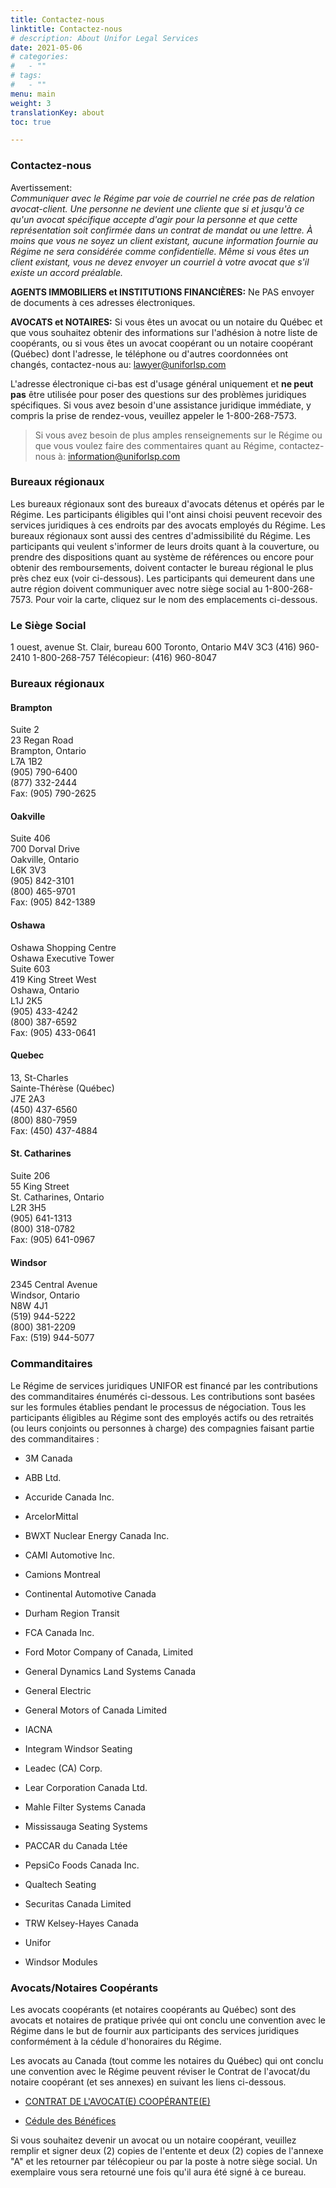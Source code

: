 ```yaml
---
title: Contactez-nous
linktitle: Contactez-nous
# description: About Unifor Legal Services 
date: 2021-05-06
# categories:
#   - ""
# tags:
#   - ""
menu: main
weight: 3
translationKey: about
toc: true

---
```


### Contactez-nous

Avertissement:  
*Communiquer avec le Régime par voie de courriel ne crée pas de relation avocat-client. Une personne ne devient une cliente que si et jusqu'à ce qu'un avocat spécifique accepte d'agir pour la personne et que cette représentation soit confirmée dans un contrat de mandat ou une lettre. À moins que vous ne soyez un client existant, aucune information fournie au Régime ne sera considérée comme confidentielle. Même si vous êtes un client existant, vous ne devez envoyer un courriel à votre avocat que s'il existe un accord préalable.*

**AGENTS IMMOBILIERS et INSTITUTIONS FINANCIÈRES:**
Ne PAS envoyer de documents à ces adresses électroniques.

**AVOCATS et NOTAIRES:**
Si vous êtes un avocat ou un notaire du Québec et que vous souhaitez obtenir des informations sur l'adhésion à notre liste de coopérants, ou si vous êtes un avocat coopérant ou un notaire coopérant (Québec) dont l'adresse, le téléphone ou d'autres coordonnées ont changés, contactez-nous au: [lawyer@uniforlsp.com](mailto:lawyer@uniforlsp.com)  

L'adresse électronique ci-bas est d'usage général uniquement et **ne peut pas** être utilisée pour poser des questions sur des problèmes juridiques spécifiques. Si vous avez besoin d'une assistance juridique immédiate, y compris la prise de rendez-vous, veuillez appeler le 1-800-268-7573.

> Si vous avez besoin de plus amples renseignements sur le Régime ou que vous voulez faire des commentaires quant au Régime, contactez-nous à: [information@uniforlsp.com](mailto:information@uniforlsp.com)  
 

### Bureaux régionaux

Les bureaux régionaux sont des bureaux d'avocats détenus et opérés par le Régime. Les participants éligibles qui l'ont ainsi choisi peuvent recevoir des services juridiques à ces endroits par des avocats employés du Régime. Les bureaux régionaux sont aussi des centres d'admissibilité du Régime. Les participants qui veulent s'informer de leurs droits quant à la couverture, ou prendre des dispositions quant au système de références ou encore pour obtenir des remboursements, doivent contacter le bureau régional le plus près chez eux (voir ci-dessous). Les participants qui demeurent dans une autre région doivent communiquer avec notre siège social au 1-800-268-7573. Pour voir la carte, cliquez sur le nom des emplacements ci-dessous.

### Le Siège Social  
1 ouest, avenue St. Clair, bureau 600
Toronto, Ontario M4V 3C3
(416) 960-2410
1-800-268-757
Télécopieur: (416) 960-8047

### Bureaux régionaux

#### Brampton 
Suite 2  
23 Regan Road  
Brampton, Ontario  
L7A 1B2  
(905) 790-6400  
(877) 332-2444  
Fax: (905) 790-2625  

#### Oakville   
Suite 406  
700 Dorval Drive  
Oakville, Ontario  
L6K 3V3  
(905) 842-3101  
(800) 465-9701  
Fax: (905) 842-1389  

#### Oshawa 
Oshawa Shopping Centre  
Oshawa Executive Tower  
Suite 603  
419 King Street West  
Oshawa, Ontario  
L1J 2K5  
(905) 433-4242  
(800) 387-6592  
Fax: (905) 433-0641  

#### Quebec   
13, St-Charles  
Sainte-Thérèse (Québec)  
J7E 2A3  
(450) 437-6560  
(800) 880-7959  
Fax: (450) 437-4884  

#### St. Catharines 
Suite 206  
55 King Street  
St. Catharines, Ontario  
L2R 3H5  
(905) 641-1313  
(800) 318-0782  
Fax: (905) 641-0967  

#### Windsor 
2345 Central Avenue  
Windsor, Ontario  
N8W 4J1  
(519) 944-5222  
(800) 381-2209  
Fax: (519) 944-5077  

### Commanditaires

Le Régime de services juridiques UNIFOR est financé par les contributions des commanditaires énumérés ci-dessous. Les contributions sont basées sur les formules établies pendant le processus de négociation. Tous les participants éligibles au Régime sont des employés actifs ou des retraités (ou leurs conjoints ou personnes à charge) des compagnies faisant partie des commanditaires :  

- 3M Canada  

- ABB Ltd.  

- Accuride Canada Inc.  

- ArcelorMittal  

- BWXT Nuclear Energy Canada Inc.  

- CAMI Automotive Inc.  

- Camions Montreal  

- Continental Automotive Canada  

- Durham Region Transit  

- FCA Canada Inc.  

- Ford Motor Company of Canada, Limited  

- General Dynamics Land Systems Canada  

- General Electric  

- General Motors of Canada Limited  

- IACNA  

- Integram Windsor Seating  

- Leadec (CA) Corp.  

- Lear Corporation Canada Ltd.  

- Mahle Filter Systems Canada  

- Mississauga Seating Systems  

- PACCAR du Canada Ltée  

- PepsiCo Foods Canada Inc.  

- Qualtech Seating  

- Securitas Canada Limited  

- TRW Kelsey-Hayes Canada  

- Unifor  

- Windsor Modules   

### Avocats/Notaires Coopérants

Les avocats coopérants (et notaires coopérants au Québec) sont des avocats et notaires de pratique privée qui ont conclu une convention avec le Régime dans le but de fournir aux participants des services juridiques conformément à la cédule d'honoraires du Régime.

Les avocats au Canada (tout comme les notaires du Québec) qui ont conclu une convention avec le Régime peuvent réviser le Contrat de l'avocat/du notaire coopérant (et ses annexes) en suivant les liens ci-dessous.  

- [CONTRAT DE L'AVOCAT(E) COOPÉRANTE(E)](/pdf/Co-operating_Lawyer_Agreement-en.pdf)

- [Cédule des Bénéfices](/pdf/Benefit_schedule-en.pdf)

Si vous souhaitez devenir un avocat ou un notaire coopérant, veuillez remplir et signer deux (2) copies de l'entente et deux (2) copies de l'annexe "A" et les retourner par télécopieur ou par la poste à notre siège social. Un exemplaire vous sera retourné une fois qu'il aura été signé à ce bureau.  

<!--### Endorsements

These comments are verbatim. If you would like to submit your own comments, please contact us.  
Here's what our Plan Participants are saying...

- We were very satisfied with the service we received from Unifor Legal Services. Everyone we dealt with was helpful, professional and informative. Also, considering the current climate we are in of COVID 19, all precautions were taken and our transaction went through on time as planned. Thank you very much. William Clark (Real Estate - Oshawa)

- We were very impressed by the service we received from the staff at Elliott Law - from the clerical to the lawyers, they were all very friendly and helpful. We would definitely recommend them to everyone. 10 out of 10. Kimberly Elliott and Kady were wonderful. (Real Estate - London)

- I'm glad we were able to use this law office, as it was comforting to have such a competent and caring team on our side at this stressful time moving to a new area. Peter Kazman (Real Estate - Oakville)

- Mr. James McGrath and his staff were very kind and understanding since I had to sign so many papers. My eldest son was there to guide me also since I am now 82 years old. Thank you for hiring Mr. McGrath to help me with so many things. (Real Estate - Cobourg)

- Mr. Stephen Osborne and the entire staff are all very courteous, friendly and professional! You have a great group of people working in the St. Catharines office!!! (Civil Litigation - St. Catharines)

- I was very pleased with the services Paul Steckley provided. I told him he will have my business in the future. He went above and beyond during COVID to help me. His staff was amazing. (Family - Mississauga)

- Working with Janice Carswell through the process of closing on our condo was a great pleasure. She was more than helpful in answering our questions (without hesitation) and helped in relieving our stress level. Very personable, courteous and efficient. William Clark (Real Estate - Oshawa)

- Mr. Mathieu Quesnel went out of his way to complete our home transaction. We were driving across the country when an issue arose. He was on vacation, but still made himself available for us. (Real Estate - Casselman)

- My lawyer and staff went beyond helping me settle my brother's and mother's estate. I'm grateful for their compassion and understanding with my loss. Thank you. Ronald Reaume (Wills & Estates - Windsor)

- Both on a personal and social level, I believe he is the best lawyer I have ever met. Alain Turgeon (Family - St. Eustache, QC) (Note: This has been translated from French to English.)

- Peter Kazman made you very comfortable and you feel as if you knew him for a long time, even though it was the first time you met him. (Family - Oakville)

- I felt that everyone treated me with respect and consideration. My case is not over yet. I was contacted quickly and gratefully at every question. I would refer Kathleen Howes or staff for excellence. Thank you. (Consumer/Debtor - Metro)

- Everyone we dealt with was very informative. They all went "over and above". Very pleased. (Real Estate - Oakville)

- Allyce Mutungi and her staff were very professional in their legal services provided to me over the past 10 years. I would highly recommend her to anyone requiring any of the legal services she provides. (Family - Oshawa)

- Wonderful lawyer... would use her in any situation that came up. Mylene Judith Vicki Charest (Real Estate - Hawkesbury)

- The work and interaction with Sharon Lees was very professional and she made our interaction with Unifor great. William Clark (Estates - Oshawa)

- Program is terrific as an employee going through a rough chapter in my life. So thankful. (Family, Co-operating Lawyer - Windsor)

- It was a pleasure working with all the staff at Unifor. Jonathan Dick was our lawyer and we were very pleased and will ask for him again. (Real Estate - St. Catharines)

- Terrific group, very professional! Ennio Micacchi (Real Estate - Woodstock)

- I was very impressed when I received a call from my lawyer directly when my case was coming to a close and told me what I could do next, and delivered my documents to my house as I couldn't find time to come in. Arche Palinka (Administrative Law - Oshawa)
-->  
